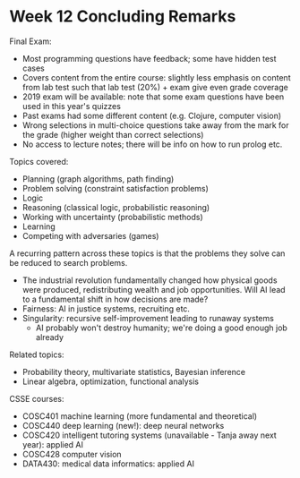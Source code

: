 # Week 12 Concluding Remarks

Final Exam:

- Most programming questions have feedback; some have hidden test cases
- Covers content from the entire course: slightly less emphasis on content from lab test such that lab test (20%) + exam give even grade coverage
- 2019 exam will be available: note that some exam questions have been used in this year's quizzes
- Past exams had some different content (e.g. Clojure, computer vision)
- Wrong selections in multi-choice questions take away from the mark for the grade (higher weight than correct selections)
- No access to lecture notes; there will be info on how to run prolog etc.

Topics covered:

- Planning (graph algorithms, path finding)
- Problem solving (constraint satisfaction problems)
- Logic
- Reasoning (classical logic, probabilistic reasoning)
- Working with uncertainty (probabilistic methods)
- Learning
- Competing with adversaries (games)

A recurring pattern across these topics is that the problems they solve can be reduced to search problems.

- The industrial revolution fundamentally changed how physical goods were produced, redistributing wealth and job opportunities. Will AI lead to a fundamental shift in how decisions are made?
- Fairness: AI in justice systems, recruiting etc.
- Singularity: recursive self-improvement leading to runaway systems
  - AI probably won't destroy humanity; we're doing a good enough job already

Related topics:

- Probability theory, multivariate statistics, Bayesian inference
- Linear algebra, optimization, functional analysis

CSSE courses:

- COSC401 machine learning (more fundamental and theoretical)
- COSC440 deep learning (new!): deep neural networks
- COSC420 intelligent tutoring systems (unavailable - Tanja away next year): applied AI
- COSC428 computer vision
- DATA430: medical data informatics: applied AI
